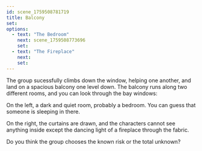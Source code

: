 ```yaml
---
id: scene_1759508781719
title: Balcony
set:
options:
  - text: "The Bedroom"
    next: scene_1759508773696
    set:
  - text: "The Fireplace"
    next: 
    set:
---
```


The group sucessfully climbs down the window, helping one another, and land on a spacious balcony one level down. The balcony runs along two different rooms, and you can look through the bay windows:

On the left, a dark and quiet room, probably a bedroom. You can guess that someone is sleeping in there.

On the right, the curtains are drawn, and the characters cannot see anything inside except the dancing light of a fireplace through the fabric.

Do you think the group chooses the known risk or the total unknown?